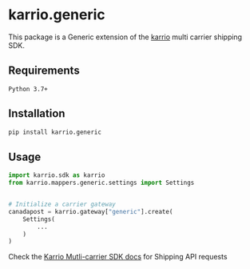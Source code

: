 # karrio.generic

This package is a Generic extension of the [karrio](https://pypi.org/project/karrio) multi carrier shipping SDK.

## Requirements

`Python 3.7+`

## Installation

```bash
pip install karrio.generic
```

## Usage

```python
import karrio.sdk as karrio
from karrio.mappers.generic.settings import Settings


# Initialize a carrier gateway
canadapost = karrio.gateway["generic"].create(
    Settings(
        ...
    )
)
```

Check the [Karrio Mutli-carrier SDK docs](https://docs.karrio.io) for Shipping API requests
